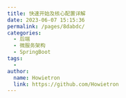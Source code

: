 ```yaml
---
title: 快速开始及核心配置详解
date: 2023-06-07 15:15:36
permalink: /pages/8dabdc/
categories:
  - 后端
  - 微服务架构
  - SpringBoot
tags:
  - 
author: 
  name: Howietron
  link: https://github.com/Howietron
---
```

